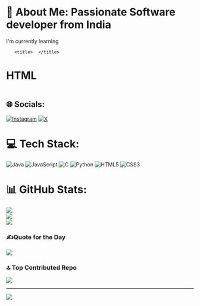 # 💫 About Me:   Passionate Software developer from India
I'm currently learning <!DOCTYPE html>
<html lang="en">
<head>
    <meta charset="UTF-8">
    <meta name="viewport" content="width=device-width, initial-scale=1.0">

       <title>  </title>
  
</head>
<body>
    <h1>HTML</h1>
    <img scr="https://encrypted-tbn0.gstatic.com/images?q=tbn:ANd9GcQEc9A_S6BPxCDRp5WjMFEfXrpCu1ya2OO-Lw&s">
</body>
</html>


## 🌐 Socials:
[![Instagram](https://img.shields.io/badge/Instagram-%23E4405F.svg?logo=Instagram&logoColor=white)](https://instagram.com/samith_s_) [![X](https://img.shields.io/badge/X-black.svg?logo=X&logoColor=white)](https://x.com/samith17118) 

# 💻 Tech Stack:
![Java](https://img.shields.io/badge/java-%23ED8B00.svg?style=for-the-badge&logo=openjdk&logoColor=white) ![JavaScript](https://img.shields.io/badge/javascript-%23323330.svg?style=for-the-badge&logo=javascript&logoColor=%23F7DF1E) ![C](https://img.shields.io/badge/c-%2300599C.svg?style=for-the-badge&logo=c&logoColor=white) ![Python](https://img.shields.io/badge/python-3670A0?style=for-the-badge&logo=python&logoColor=ffdd54) ![HTML5](https://img.shields.io/badge/html5-%23E34F26.svg?style=for-the-badge&logo=html5&logoColor=white) ![CSS3](https://img.shields.io/badge/css3-%231572B6.svg?style=for-the-badge&logo=css3&logoColor=white)
# 📊 GitHub Stats:
![](https://github-readme-stats.vercel.app/api?username=samithspalan&theme=dark&hide_border=false&include_all_commits=true&count_private=false)<br/>
![](https://github-readme-streak-stats.herokuapp.com/?user=samithspalan&theme=dark&hide_border=false)<br/>
![](https://github-readme-stats.vercel.app/api/top-langs/?username=samithspalan&theme=dark&hide_border=false&include_all_commits=true&count_private=false&layout=compact)

### ✍️Quote for the Day
![](https://quotes-github-readme.vercel.app/api?type=horizontal&theme=radical)

### 🔝 Top Contributed Repo
![](https://github-contributor-stats.vercel.app/api?username=samithspalan&limit=5&theme=dark&combine_all_yearly_contributions=true)

---
[![](https://visitcount.itsvg.in/api?id=samithspalan&icon=0&color=0)](https://visitcount.itsvg.in)

<!-- Proudly created with GPRM ( https://gprm.itsvg.in ) -->
